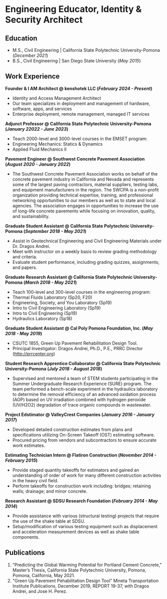 # Engineering Educator, Identity & Security Architect 



## Education						       		
- M.S., Civil Engineering | California State Polytechnic University-Pomona (_December 2021_)
- B.S., Civil Engineering | San Diego State University (_May 2015_)

## Work Experience
**Founder & I AM Architect @ kenshotek LLC (_February 2024 - Present_)**
- Identity and Access Management Architect
- Our team specializes in deployment and management of hardware, software, apps, and services
- Enterprise deployment, remote management, managed IT services

**Adjunct Professor @ California State Polytechnic University-Pomona (_January 22022 - June 2023_)**
- Teach 2000-level and 3000-level courses in the EMSET program:
- Engineering Mechanics: Statics & Dynamics 
- Applied Fluid Mechanics II

**Pavement Engineer @ Southwest Concrete Pavement Association (_August 2020 - January 2022_)**
- The Southwest Concrete Pavement Association works on behalf of the concrete pavement industry in California and Nevada and represents some of the largest paving contractors, material suppliers, testing labs, and equipment manufacturers in the region. The SWCPA is a non-profit organization providing technical expertise, training, and professional networking opportunities to our members as well as to state and local agencies. The association engages in opportunities to increase the use of long-life concrete pavements while focusing on innovation, quality, and sustainability.

**Graduate Student Assistant @ California State Polytechnic University-Pomona (_September 2018 - May 2021_)**
- Assist in Geotechnical Engineering and Civil Engineering Materials under Dr. Dragos Andrei. 
- Meet with instructor on a weekly basis to review grading methodology and criteria. 
- Evaluate student performance, including grading quizzes, assignments, and papers.

**Graduate Research Assistant @ California State Polytechnic University-Pomona (_March 2018 - May 2021_)**
- Teach 100-level and 300-level courses in the engineering program: 
- Thermal Fluids Laboratory (Sp20, F20)
- Engineering, Society, and You Laboratory (Sp19) 
- Intro to Civil Engineering Laboratory (Sp19)
- Intro to Civil Engineering (Sp19)
- Hydraulics Laboratory (Sp18)

**Graduate Student Assistant @ Cal Poly Pomona Foundation, Inc. (_May 2018 - May 2019_)**
- CSUTC 1855, Green Up Pavement Rehabilitation Design Tool. 
- Principal Investigator: Dragos Andrei, Ph.D., P.E., PRRC Director (http://prrcenter.org)

**Student Research Apprentice Collaborator @ California State Polytechnic University-Pomona (_July 2018 - August 2018_)**
- Supervised and mentored a team of STEM students participating in the Summer Undergraduate Research Experience (SURE) program. The team performed a bench-scale experiment in the hydraulics laboratory to determine the removal efficiency of an advanced oxidation process (AOP) based on UV irradiation combined with hydrogen peroxide (UV/H2O2) degradation of trace organic compounds in wastewater.

**Project Edstimator @ ValleyCrest Companies (_January 2016 - January 2017_)**
- Developed detailed construction estimates from plans and specifications utilizing On-Screen Takeoff (OST) estimating software. 
- Procured pricing from vendors and subcontractors to ensure accurate work estimates.

**Estimating Technician Intern @ Flatiron Construction (_November 2014 - February 2015_)**
- Provide staged quantity takeoffs for estimators and gained an understanding of order of work for many different construction activities in the heavy civil field.
- Perform takeoffs for construction work including: bridges; retaining walls; drainage; and minor concrete.

**Research Assistant @ SDSU Research Foundation (_February 2014 - May 2014_)**
- Provide assistance with various (structural testing) projects that require the use of the shake table at SDSU.
- Setup/modification of various testing equipment such as displacement and acceleration measurement devices as well as shake table components.

## Publications
1. “Predicting the Global Warming Potential for Portland Cement Concrete,” Master’s Thesis, California State Polytechnic University, Pomona, Pomona, California, May 2021.
2. "Green Up Pavement Pehabilitation Design Tool” Mineta Transportation Institute Publications, December 2019, REPORT 19-37, with Dragos Andrei, and Jose H. Perez.
